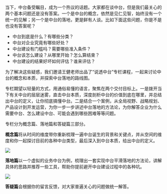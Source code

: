 当下，中台备受瞩目，成为一个热议的话题。大家都在谈中台，但是我们最关心的两个基本问题还是没有答案。一个是中台的概念，依然是见仁见智，始终没有一个统一的见解；另一个是中台的落地，更是鲜有人谈。比如下面这些问题，你是不是也没有答案呢？

- 中台到底是什么？有哪些分类？
- 中台对企业究竟有哪些好处？
- 中台建设有门槛吗？需要哪些准入条件？
- 中台该怎么建设？从哪里开始？怎么算结束？
- 中台建设的结果好坏如何评估？谁来评估？

为了解决这些疑惑，我们邀请王健老师出品了“说透中台”专栏课程，一起来讨论中台的概念和本质，并探索中台落地的路线图。

专栏期望以轻量的方式，用通俗易懂的语言，聚焦在两个交付目标上。一是拨开当下有关中台的层层迷雾，直击中台本质，深度剖析中台的价值到底在哪里，并总结出中台的定义，让你彻底搞懂中台。二是结合一个案例，从全局视野、战略规划、产品设计到开发运营，为你一步一步讲述中台落地的方法论，为你解答企业为什么需要中台、怎么建设中台、可能会遇到哪些困难等等问题。

专栏分为概念篇、落地篇和答疑篇三部分。

**概念篇**将从时间的维度带你重新梳理一遍中台诞生的背景和关键点，并从空间的维度和你一起探讨目前的各种中台类型，最后深入到中台本质，给出中台的定义。

![](https://static001.geekbang.org/resource/image/ed/37/ed64a61eed7525c90df8c0e50396d437.jpg)

**落地篇**以一个虚拟的业务中台为例，梳理出一套实现中台平滑落地的方法论，讲解具体的思路并推荐一些工具，帮助你提前避开中台建设过程中的各种坑。

![](https://static001.geekbang.org/resource/image/ad/8a/ade8c61a0455d71de6a78b88f111368a.jpg)

**答疑篇**会根据你的留言反馈，对大家普遍关心的问题做统一解答。